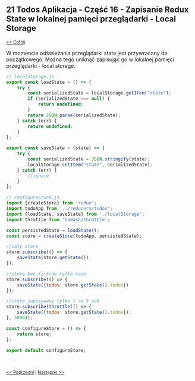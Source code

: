 ## 21 Todos Aplikacja - Część 16 - Zapisanie Redux State w lokalnej pamięci przeglądarki - Local Storage
<sub>[<< Cofnij](https://github.com/donatuss/Redux-Start-Egghead/blob/master/README.md)</sub><br/>

W momencie odświeżania przeglądarki state jest przywracany do początkowego. Można tego uniknąć zapisując go 
w lokalnej pamięci przeglądarki - local storage.
          
```javascript
// localStorage.js
export const loadState = () => {
    try {
        const serializedState = localStorage.getItem("state");
        if (serializedState === null) {
            return undefined;
        }
        return JSON.parse(serializedState);
    } catch (err) {
        return undefined;
    }
};

export const saveState = (state) => {
    try {
        const serializedState = JSON.stringify(state);
        localStorage.setItem("state", serializedState);
    } catch (err) {
        //ignore
    }
};
```
```javascript
// configureStore.js
import {createStore} from 'redux';
import todoApp from '../reducers/todos';
import {loadState, saveState} from './localStorage';
import throttle from 'lodash/throttle';

const persistedState = loadState();
const store = createStore(todoApp, persistedState);

//cały store
store.subscribe(() => {
    saveState(store.getState());
});

//store bez filtrów tylko todo
store.subscribe(() => {
    saveState({todos: store.getState().todos})
});

//store zapisywany tylko 1 na 5 sek
store.subscribe(throttle(() => {
    saveState({todos: store.getState().todos});
}, 5000));

const configureStore = () => {
    return store;
};

export default configureStore;
```

<br/>
 
 <sub>[<< Poprzedni](https://github.com/donatuss/Redux-Start-Egghead/blob/master/20-todoapps-initial-state/README.md)
   | [Następny >>](https://github.com/donatuss/Redux-Start-Egghead/blob/master/22-todoapps-refactor-entry-point/README.md)
 </sub>